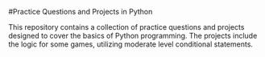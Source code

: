 #Practice Questions and Projects in Python

This repository contains a collection of practice questions and projects designed to cover the basics of Python programming. The projects include the logic for some games, utilizing moderate level conditional statements.


